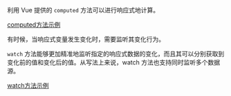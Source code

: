 
利用 Vue 提供的 `computed` 方法可以进行响应式地计算。

[computed方法示例](t/02_computed.html)

有时候，当响应式变量发生变化时，需要监听其变化行为。

`watch` 方法能够更加精准地监听指定的响应式数据的变化，而且其可以分别获取到变化前的值和变化后的值。从写法上来说，watch 方法也支持同时监听多个数据源。

[watch方法示例](t/02_watch.html)

